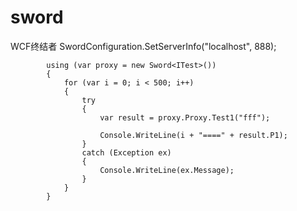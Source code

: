 sword
=====

WCF终结者
SwordConfiguration.SetServerInfo("localhost", 888);

            using (var proxy = new Sword<ITest>())
            {
                for (var i = 0; i < 500; i++)
                {
                    try
                    {
                        var result = proxy.Proxy.Test1("fff");

                        Console.WriteLine(i + "====" + result.P1);
                    }
                    catch (Exception ex)
                    {
                        Console.WriteLine(ex.Message);
                    }
                }
            }
